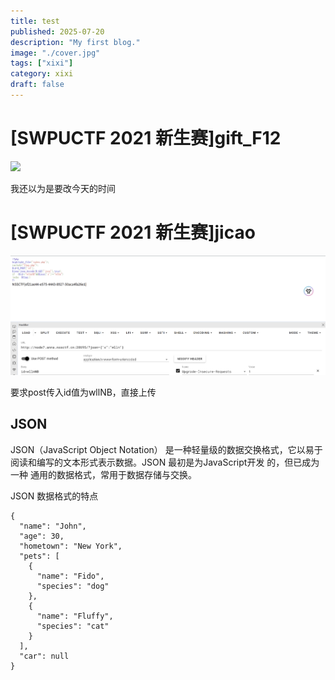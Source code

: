 ```yaml
---
title: test
published: 2025-07-20
description: "My first blog."
image: "./cover.jpg"
tags: ["xixi"]
category: xixi
draft: false
---
```

# [SWPUCTF 2021 新生赛]gift_F12

![](D:\Homura-001\blog\src\assets\images\2025-07-31-22-22-30-image.png)

我还以为是要改今天的时间

# [SWPUCTF 2021 新生赛]jicao

![](assets/images/2025-07-31-22-23-09-image.png)

要求post传入id值为wllNB，直接上传

## JSON

JSON（JavaScript Object Notation） 是一种轻量级的数据交换格式，它以易于阅读和编写的文本形式表示数据。JSON 最初是为JavaScript开发 的，但已成为一种 通用的数据格式，常用于数据存储与交换。

JSON 数据格式的特点



```
{
  "name": "John",
  "age": 30,
  "hometown": "New York",
  "pets": [
    {
      "name": "Fido",
      "species": "dog"
    },
    {
      "name": "Fluffy",
      "species": "cat"
    }
  ],
  "car": null
}
```
